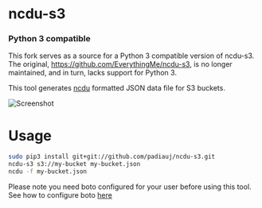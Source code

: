 # ncdu-s3
### Python 3 compatible
This fork serves as a source for a Python 3 compatible version of ncdu-s3. The original, https://github.com/EverythingMe/ncdu-s3, is no longer maintained, and in turn, lacks support for Python 3. 

This tool generates [ncdu](http://dev.yorhel.nl/ncdu) formatted JSON data file for S3 buckets. 

![Screenshot](screenshots.gif)

# Usage
```bash
sudo pip3 install git+git://github.com/padiauj/ncdu-s3.git
ncdu-s3 s3://my-bucket my-bucket.json
ncdu -f my-bucket.json
```

Please note you need boto configured for your user before using this tool.  
See how to configure boto [here](http://boto3.readthedocs.org/en/latest/guide/configuration.html)
